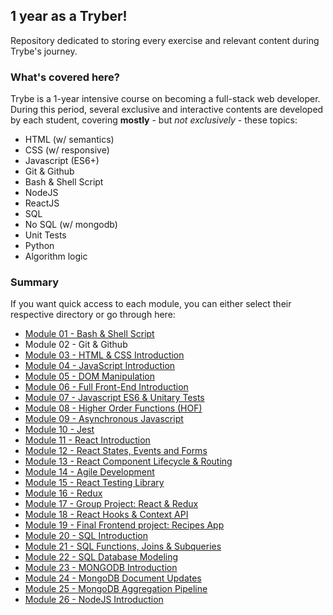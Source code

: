 ## 1 year as a Tryber!

Repository dedicated to storing every exercise and relevant content during Trybe's journey.

### What's covered here?

Trybe is a 1-year intensive course on becoming a full-stack web developer. During this period, several exclusive and interactive contents are developed by each student, covering **mostly** - but *not exclusively* - these topics:

* HTML (w/ semantics)
* CSS (w/ responsive)
* Javascript (ES6+)
* Git & Github
* Bash & Shell Script
* NodeJS
* ReactJS
* SQL
* No SQL (w/ mongodb)
* Unit Tests
* Python
* Algorithm logic

### Summary

If you want quick access to each module, you can either select their respective directory or go through here:

- [Module 01 - Bash & Shell Script](https://github.com/fabiosenracorrea/Trybe/tree/master/01_BASH_SHELL_SCRIPT)
- Module 02 - Git & Github
- [Module 03 - HTML & CSS Introduction](https://github.com/fabiosenracorrea/Trybe/tree/master/03_HTML_CSS_INTRO)
- [Module 04 - JavaScript Introduction](https://github.com/fabiosenracorrea/Trybe/tree/master/04_JAVASCRIPT_INTRO)
- [Module 05 - DOM Manipulation](https://github.com/fabiosenracorrea/Trybe/tree/master/05_JS_DOM_MANIPULATION)
- [Module 06 - Full Front-End Introduction](https://github.com/fabiosenracorrea/Trybe/tree/master/06_FRONTEND_INTRO)
- [Module 07 - Javascript ES6 & Unitary Tests](https://github.com/fabiosenracorrea/Trybe/tree/master/07_JAVASCRIPT_ES6)
- [Module 08 - Higher Order Functions (HOF)](https://github.com/fabiosenracorrea/Trybe/tree/master/08_HIGHER_ORDER_FUNCTIONS)
- [Module 09 - Asynchronous Javascript](https://github.com/fabiosenracorrea/Trybe/tree/master/09_ASYNCHRONOUS_JAVASCRIPT)
- [Module 10 - Jest](https://github.com/fabiosenracorrea/Trybe/tree/master/10_JEST_TESTS)
- [Module 11 - React Introduction](https://github.com/fabiosenracorrea/Trybe/tree/master/11_REACT_INTRO)
- [Module 12 - React States, Events and Forms](https://github.com/fabiosenracorrea/Trybe/tree/master/12_REACT_STATE_EVENT_FORMS)
- [Module 13 - React Component Lifecycle & Routing](https://github.com/fabiosenracorrea/Trybe/tree/master/13_REACT_LIFECYCLE_AND_ROUTING)
- [Module 14 - Agile Development](https://github.com/fabiosenracorrea/Trybe/tree/master/14_AGILE_DEVELOPMENT)
- [Module 15 - React Testing Library](https://github.com/fabiosenracorrea/Trybe/tree/master/15_REACT_TESTING_LIBRARY)
- [Module 16 - Redux](https://github.com/fabiosenracorrea/Trybe/tree/master/16_REDUX)
- [Module 17 - Group Project: React & Redux](https://github.com/fabiosenracorrea/Trybe/tree/master/17_GROUP_PROJECT_REACT_REDUX)
- [Module 18 - React Hooks & Context API](https://github.com/fabiosenracorrea/Trybe/tree/master/18_REACT_HOOKS_CONTEXT_API)
- [Module 19 - Final Frontend project: Recipes App](https://github.com/fabiosenracorrea/Trybe/tree/master/19_REACT_FINAL_FRONTEND_PROJECT)
- [Module 20 - SQL Introduction](https://github.com/fabiosenracorrea/Trybe/tree/master/20_SQL_INTRODUCTION)
- [Module 21 - SQL Functions, Joins & Subqueries](https://github.com/fabiosenracorrea/Trybe/tree/master/21_SQL_FUNCTIONS_JOIN_SUBQUERIES)
- [Module 22 - SQL Database Modeling](https://github.com/fabiosenracorrea/Trybe/tree/master/22_SQL_DATABASE_MODELING)
- [Module 23 - MONGODB Introduction](https://github.com/fabiosenracorrea/Trybe/tree/master/23_MONGODB_INTRODUCTION)
- [Module 24 - MongoDB Document Updates](https://github.com/fabiosenracorrea/Trybe/tree/master/24_MONGODB_UPDATES)
- [Module 25 - MongoDB Aggregation Pipeline](https://github.com/fabiosenracorrea/Trybe/tree/master/25_MONGODB_AGGREGATION)
- [Module 26 - NodeJS Introduction](https://github.com/fabiosenracorrea/Trybe/tree/master/26_NODEJS_INTRODUCTION)
